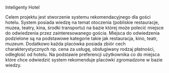 Inteligenty Hotel

Celem projektu jest stworzenie systemu rekomendacyjnego dla gości hotelu. System posiada wiedzę na temat otoczenia (pobliskie restauracje, muzea, teatry, kina, środki transportu) na bazie której może polecić miejsce do odwiedzenia przez zainteresowanego gościa. Miejsca do odwiedzenia podzielone są na podstawowe kategorie takie jak restauracja, kino, teatr, muzeum. Dodatkowo każda placówka posiada zbiór cech charakterystycznych np. cena za usługę, obsługiwany rodzaj płatności, odległość od hotelu. Na podstawie preferencji użytkownika co do miejsca które chce odwiedzić system rekomenduje placówki zgromadzone w bazie wiedzy.
